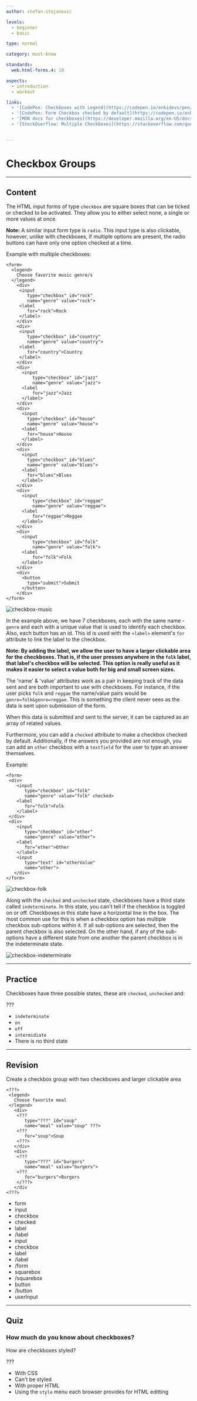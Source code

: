 ```yaml
---
author: stefan.stojanovic

levels:
  - beginner
  - basic

type: normal

category: must-know

standards:
  web.html-forms.4: 10

aspects:
  - introduction
  - workout

links:
  - '[CodePen: Checkboxes with Legend](https://codepen.io/enkidevs/pen/qyRaPO){code}'
  - '[CodePen: Form Checkbox checked by default](https://codepen.io/enkidevs/pen/BPpLYY){code}'
  - '[MDN docs for checkboxes](https://developer.mozilla.org/en-US/docs/Web/HTML/Element/input/checkbox){website}'
  - '[StockOverflow: Multiple Checkboxes](https://stackoverflow.com/questions/18745456/handle-multiple-checkboxes-with-a-single-serverside-variable){code}'
  

---
```

# Checkbox Groups
---
## Content

The HTML input forms of type `checkbox` are square boxes that can be ticked or checked to be activated. They allow you to either select none, a single or more values at once.

**Note:** A similar input form type is `radio`. This input type is also clickable, however, unlike with checkboxes, if multiple options are present, the radio buttons can have only one option checked at a time.

Example with multiple checkboxes:
```
<form>
  <legend>
    Choose favorite music genre/s
  </legend>
    <div>
     <input
        type="checkbox" id="rock"
        name="genre" value="rock">
     <label
        for="rock">Rock
     </label>
    </div>
    <div>
     <input
        type="checkbox" id="country"
        name="genre" value="country">
     <label
        for="country">Country
     </label>
    </div>
    <div>
      <input
          type="checkbox" id="jazz"
          name="genre" value="jazz">
      <label
          for="jazz">Jazz
      </label>
    </div>
    <div>
      <input
        type="checkbox" id="house"
        name="genre" value="house">
      <label
        for="house">House
      </label>
    </div>
    <div>
      <input
        type="checkbox" id="blues"
        name="genre" value="blues">
      <label
        for="blues">Blues
      </label>
    </div>
    <div>
      <input
          type="checkbox" id="reggae"
          name="genre" value="reggae">
      <label
          for="reggae">Reggae
      </label>
    </div>
    <div>
      <input
          type="checkbox" id="folk"
          name="genre" value="folk">
      <label
          for="folk">Folk
      </label>
    </div>
    <div>
      <button
        type="submit">Submit
      </button>
    </div>
</form>
```

![checkbox-music](%3Csvg%20xmlns%3D%22http%3A%2F%2Fwww.w3.org%2F2000%2Fsvg%22%20style%3D%22width%3A100%25%22%20viewBox%3D%220%200%20320%20209%22%3E%3Cg%20fill%3D%22none%22%20fill-rule%3D%22evenodd%22%3E%3Crect%20width%3D%22320%22%20height%3D%22209%22%20fill%3D%22%23FFF%22%20rx%3D%229%22%2F%3E%3Ctext%20fill%3D%22%23000%22%20font-family%3D%22ArialMT%2C%20Arial%22%20font-size%3D%2216%22%20transform%3D%22translate%2839%20150%29%22%3E%3Ctspan%20x%3D%220%22%20y%3D%2214%22%3EFolk%3C%2Ftspan%3E%3C%2Ftext%3E%3Ctext%20fill%3D%22%23000%22%20font-family%3D%22ArialMT%2C%20Arial%22%20font-size%3D%2216%22%20transform%3D%22translate%2839%20131%29%22%3E%3Ctspan%20x%3D%220%22%20y%3D%2214%22%3EReggae%3C%2Ftspan%3E%3C%2Ftext%3E%3Ctext%20fill%3D%22%23000%22%20font-family%3D%22ArialMT%2C%20Arial%22%20font-size%3D%2216%22%20transform%3D%22translate%2839%20112%29%22%3E%3Ctspan%20x%3D%220%22%20y%3D%2214%22%3EBlues%3C%2Ftspan%3E%3C%2Ftext%3E%3Ctext%20fill%3D%22%23000%22%20font-family%3D%22ArialMT%2C%20Arial%22%20font-size%3D%2216%22%20transform%3D%22translate%2839%2093%29%22%3E%3Ctspan%20x%3D%220%22%20y%3D%2214%22%3EHouse%3C%2Ftspan%3E%3C%2Ftext%3E%3Ctext%20fill%3D%22%23000%22%20font-family%3D%22ArialMT%2C%20Arial%22%20font-size%3D%2216%22%20transform%3D%22translate%2839%2074%29%22%3E%3Ctspan%20x%3D%220%22%20y%3D%2214%22%3EJazz%3C%2Ftspan%3E%3C%2Ftext%3E%3Ctext%20fill%3D%22%23000%22%20font-family%3D%22ArialMT%2C%20Arial%22%20font-size%3D%2216%22%20transform%3D%22translate%2839%2055%29%22%3E%3Ctspan%20x%3D%220%22%20y%3D%2214%22%3ECountry%3C%2Ftspan%3E%3C%2Ftext%3E%3Ctext%20fill%3D%22%23000%22%20font-family%3D%22ArialMT%2C%20Arial%22%20font-size%3D%2216%22%20transform%3D%22translate%2839%2036%29%22%3E%3Ctspan%20x%3D%220%22%20y%3D%2214%22%3ERock%3C%2Ftspan%3E%3C%2Ftext%3E%3Ctext%20fill%3D%22%23000%22%20font-family%3D%22ArialMT%2C%20Arial%22%20font-size%3D%2216%22%20transform%3D%22translate%2820%2018%29%22%3E%3Ctspan%20x%3D%220%22%20y%3D%2214%22%3EChoose%20favorite%20music%20genre%2Fs%3C%2Ftspan%3E%3C%2Ftext%3E%3Crect%20width%3D%2213%22%20height%3D%2213%22%20x%3D%2221%22%20y%3D%2239%22%20stroke%3D%22%23A5A5A5%22%20rx%3D%222%22%2F%3E%3Crect%20width%3D%2213%22%20height%3D%2213%22%20x%3D%2221%22%20y%3D%2258%22%20stroke%3D%22%23A5A5A5%22%20rx%3D%222%22%2F%3E%3Crect%20width%3D%2213%22%20height%3D%2213%22%20x%3D%2221%22%20y%3D%2277%22%20stroke%3D%22%23A5A5A5%22%20rx%3D%222%22%2F%3E%3Crect%20width%3D%2213%22%20height%3D%2213%22%20x%3D%2221%22%20y%3D%2296%22%20stroke%3D%22%23A5A5A5%22%20rx%3D%222%22%2F%3E%3Crect%20width%3D%2213%22%20height%3D%2213%22%20x%3D%2221%22%20y%3D%22115%22%20stroke%3D%22%23A5A5A5%22%20rx%3D%222%22%2F%3E%3Crect%20width%3D%2213%22%20height%3D%2213%22%20x%3D%2221%22%20y%3D%22134%22%20stroke%3D%22%23A5A5A5%22%20rx%3D%222%22%2F%3E%3Ctext%20fill%3D%22%23000%22%20font-family%3D%22ArialMT%2C%20Arial%22%20font-size%3D%2211.5%22%20transform%3D%22translate%2827%20173%29%22%3E%3Ctspan%20x%3D%220%22%20y%3D%2210%22%3ESubmit%20%3C%2Ftspan%3E%3C%2Ftext%3E%3Crect%20width%3D%2213%22%20height%3D%2213%22%20x%3D%2221%22%20y%3D%22153%22%20stroke%3D%22%23A5A5A5%22%20rx%3D%222%22%2F%3E%3Crect%20width%3D%2250%22%20height%3D%2217%22%20x%3D%2219%22%20y%3D%22171%22%20stroke%3D%22%23D9D9D9%22%20rx%3D%224%22%2F%3E%3C%2Fg%3E%3C%2Fsvg%3E)

<!--[View CodePen](https://codepen.io/enkidevs/pen/qyRaPO)-->

In the example above, we have 7 checkboxes, each with the same name - `genre` and each with a unique value that is used to identify each checkbox. Also, each button has an id. This id is used with the `<label>` element's `for` attribute to link the label to the checkbox.

**Note: By adding the label, we allow the user to have a larger clickable area for the checkboxes. That is, if the user presses anywhere in the `folk` label, that label's checkbox will be selected. This option is really useful as it makes it easier to select a value both for big and small screen sizes.**

The 'name' & 'value' attributes work as a pair in keeping track of the data sent and are both important to use with checkboxes. For instance, if the user picks `folk` and `reggae` the name/value pairs would be `genre=folk&genre=reggae`. This is something the client never sees as the data is sent upon submission of the form. 

When this data is submitted and sent to the server, it can be captured as an array of related values.

<!--Handling multiple checkboxes with a single server variable: '[Check out Here](https://stackoverflow.com/questions/18745456/handle-multiple-checkboxes-with-a-single-serverside-variable)'-->

Furthermore, you can add a `checked` attribute to make a checkbox checked by default. Additionally, if the answers you provided are not enough, you can add an `other` checkbox with a `textfield` for the user to type an answer themselves.

Example:
```
<form>
 <div>
    <input
       type="checkbox" id="folk"
       name="genre" value="folk" checked>
    <label
       for="folk">Folk
    </label>
 </div>
 <div>
    <input
       type="checkbox" id="other"
       name="genre" value="other">
    <label
       for="other">Other
    </label>
    <input
       type="text" id="otherValue"
       name="other">
   </div>
</form>
```

![checkbox-folk](%3Csvg%20xmlns%3D%22http%3A%2F%2Fwww.w3.org%2F2000%2Fsvg%22%20style%3D%22width%3A100%25%22%20viewBox%3D%220%200%20320%2076%22%3E%3Cg%20fill%3D%22none%22%20fill-rule%3D%22evenodd%22%3E%3Crect%20width%3D%22320%22%20height%3D%2276%22%20fill%3D%22%23FFF%22%20rx%3D%229%22%2F%3E%3Ctext%20fill%3D%22%23000%22%20font-family%3D%22ArialMT%2C%20Arial%22%20font-size%3D%2216%22%3E%3Ctspan%20x%3D%2238%22%20y%3D%2232%22%3EFolk%3C%2Ftspan%3E%3C%2Ftext%3E%3Cg%20fill-rule%3D%22nonzero%22%20transform%3D%22translate%2820%2020%29%22%3E%3Crect%20width%3D%2213%22%20height%3D%2213%22%20x%3D%22.5%22%20y%3D%22.5%22%20fill%3D%22%233B99FC%22%20stroke%3D%22%233795F8%22%20rx%3D%222%22%2F%3E%3Cpath%20fill%3D%22%23FFF%22%20d%3D%22M7%208h1v1H7zm1-2h1v1H8zM6%209h1v1H6zM5%209h1v1H5zM4%208h1v1H4zM3%207h1v1H3z%22%2F%3E%3Cpath%20fill%3D%22%23AFCDEC%22%20d%3D%22M3%208h1v1H3zm1%201h1v1H4zm0-2h1v1H4zm3-1h1v1H7zm1-1h1v1H8zm1-2h1v1H9zm1%200h1v1h-1zm0%201h1v1h-1zM6%208h1v1H6zM5%208h1v1H5z%22%2F%3E%3Cpath%20fill%3D%22%231977DA%22%20d%3D%22M4%2010h1v1H4zm1%201h1v1H5zm1%200h1v1H6zm1-1h1v1H7zm1-2h1v1H8zm1-1h1v1H9zm1-2h1v1h-1zM3%209h1v1H3z%22%2F%3E%3Cpath%20fill%3D%22%23AFCDEC%22%20d%3D%22M5%2010h1v1H5zm1%200h1v1H6z%22%2F%3E%3Cpath%20fill%3D%22%23FFF%22%20d%3D%22M7%207h1v1H7zm2-2h1v1H9zm0-1h1v1H9z%22%2F%3E%3C%2Fg%3E%3Ctext%20fill%3D%22%23000%22%20font-family%3D%22ArialMT%2C%20Arial%22%20font-size%3D%2216%22%3E%3Ctspan%20x%3D%2238%22%20y%3D%2252%22%3EOther%3C%2Ftspan%3E%3C%2Ftext%3E%3Crect%20width%3D%2214%22%20height%3D%2214%22%20x%3D%2220%22%20y%3D%2240%22%20stroke%3D%22%23A5A5A5%22%20rx%3D%222%22%2F%3E%3Cpath%20stroke%3D%22%23CCC%22%20d%3D%22M82%2037h118v18H82z%22%2F%3E%3C%2Fg%3E%3C%2Fsvg%3E)

<!--[View CodePen](https://codepen.io/enkidevs/pen/BPpLYY)0-->

Along with the `checked` and `unchecked` state, checkboxes have a third state called `indeterminate`. In this state, you can't tell if the checkbox is toggled on or off. Checkboxes in this state have a horizontal line in the box. The most common use for this is when a checkbox option has multiple checkbox sub-options within it. If all sub-options are selected, then the parent checkbox is also selected. On the other hand, if any of the sub-options have a different state from one another the parent checkbox is in the indeterminate state.

![checkbox-indeterminate](%3Csvg%20xmlns%3D%22http%3A%2F%2Fwww.w3.org%2F2000%2Fsvg%22%20style%3D%22width%3A100%25%22%20viewBox%3D%220%200%20320%20183%22%3E%3Cg%20fill%3D%22none%22%20fill-rule%3D%22evenodd%22%3E%3Crect%20width%3D%22320%22%20height%3D%22183%22%20fill%3D%22%23FFF%22%20rx%3D%229%22%2F%3E%3Ctext%20fill%3D%22%23000%22%20font-family%3D%22ArialMT%2C%20Arial%22%20font-size%3D%2216%22%3E%3Ctspan%20x%3D%2294%22%20y%3D%2291%22%3EBook%3C%2Ftspan%3E%3C%2Ftext%3E%3Ctext%20fill%3D%22%23000%22%20font-family%3D%22ArialMT%2C%20Arial%22%20font-size%3D%2216%22%3E%3Ctspan%20x%3D%2236%22%20y%3D%2231%22%3EComplete%20the%20recipe%3C%2Ftspan%3E%3C%2Ftext%3E%3Ctext%20fill%3D%22%23000%22%20font-family%3D%22ArialMT%2C%20Arial%22%20font-size%3D%2216%22%3E%3Ctspan%20x%3D%2256%22%20y%3D%2255%22%3EEnchantment%20table%3C%2Ftspan%3E%3C%2Ftext%3E%3Ccircle%20cx%3D%2260.5%22%20cy%3D%2285.5%22%20r%3D%222.5%22%20fill%3D%22%23000%22%2F%3E%3Ccircle%20cx%3D%2260.5%22%20cy%3D%22104.5%22%20r%3D%222.5%22%20fill%3D%22%23000%22%2F%3E%3Ccircle%20cx%3D%2260.5%22%20cy%3D%22123.5%22%20r%3D%222.5%22%20fill%3D%22%23000%22%2F%3E%3Crect%20width%3D%2213%22%20height%3D%2213%22%20x%3D%2276.5%22%20y%3D%2279.5%22%20fill%3D%22%233B99FC%22%20fill-rule%3D%22nonzero%22%20stroke%3D%22%233795F8%22%20rx%3D%222%22%2F%3E%3Crect%20width%3D%2213%22%20height%3D%2213%22%20x%3D%2236%22%20y%3D%2243%22%20fill%3D%22%233B99FC%22%20fill-rule%3D%22nonzero%22%20stroke%3D%22%233795F8%22%20rx%3D%222%22%2F%3E%3Cpath%20stroke%3D%22%23FFF%22%20stroke-linecap%3D%22square%22%20d%3D%22M39.5%2049.5h6m-6%201h6%22%2F%3E%3Cpath%20stroke%3D%22%231B78DC%22%20stroke-linecap%3D%22square%22%20d%3D%22M40.5%2051.5h4%22%2F%3E%3Cpath%20fill%3D%22%23FFF%22%20fill-rule%3D%22nonzero%22%20d%3D%22M83%2087h1v1h-1zm1-2h1v1h-1zm-2%203h1v1h-1zm-1%200h1v1h-1zm-1-1h1v1h-1zm-1-1h1v1h-1z%22%2F%3E%3Cpath%20fill%3D%22%23AFCDEC%22%20fill-rule%3D%22nonzero%22%20d%3D%22M79%2087h1v1h-1zm1%201h1v1h-1zm0-2h1v1h-1zm3-1h1v1h-1zm1-1h1v1h-1zm1-2h1v1h-1zm1%200h1v1h-1zm0%201h1v1h-1zm-4%204h1v1h-1zm-1%200h1v1h-1z%22%2F%3E%3Cpath%20fill%3D%22%231977DA%22%20fill-rule%3D%22nonzero%22%20d%3D%22M80%2089h1v1h-1zm1%201h1v1h-1zm1%200h1v1h-1zm1-1h1v1h-1zm1-2h1v1h-1zm1-1h1v1h-1zm1-2h1v1h-1zm-7%204h1v1h-1z%22%2F%3E%3Cpath%20fill%3D%22%23AFCDEC%22%20fill-rule%3D%22nonzero%22%20d%3D%22M81%2089h1v1h-1zm1%200h1v1h-1z%22%2F%3E%3Cpath%20fill%3D%22%23FFF%22%20fill-rule%3D%22nonzero%22%20d%3D%22M83%2086h1v1h-1zm2-2h1v1h-1zm0-1h1v1h-1z%22%2F%3E%3Ctext%20fill%3D%22%23000%22%20font-family%3D%22ArialMT%2C%20Arial%22%20font-size%3D%2216%22%3E%3Ctspan%20x%3D%2294%22%20y%3D%22111%22%3EDiamonds%3C%2Ftspan%3E%3C%2Ftext%3E%3Ctext%20fill%3D%22%23000%22%20font-family%3D%22ArialMT%2C%20Arial%22%20font-size%3D%2216%22%3E%3Ctspan%20x%3D%2294%22%20y%3D%22129%22%3EObsidian%3C%2Ftspan%3E%3C%2Ftext%3E%3Crect%20width%3D%2214%22%20height%3D%2214%22%20x%3D%2276%22%20y%3D%22117%22%20stroke%3D%22%23A5A5A5%22%20rx%3D%222%22%2F%3E%3Crect%20width%3D%2214%22%20height%3D%2214%22%20x%3D%2276%22%20y%3D%2299%22%20stroke%3D%22%23A5A5A5%22%20rx%3D%222%22%2F%3E%3Cpath%20stroke%3D%22%23979797%22%20stroke-linecap%3D%22square%22%20stroke-width%3D%222%22%20d%3D%22M33.5%2025.5h-13m0%200v135.05925m1-.05925H298m.5%200V26.3637m-116-.8637l116-.5%22%2F%3E%3C%2Fg%3E%3C%2Fsvg%3E)

<!--This `indeterminate` state is shown with CSS styling and CSS Tricks. More on this: '[Indeterminate state checkboxes](https://developer.mozilla.org/en-US/docs/Web/HTML/Element/input/checkbox)'-->


---
## Practice

Checkboxes have three possible states, these are `checked`, `unchecked` and:

???

* `indeterminate`
* `on`
* `off`
* `intermidiate`
* There is no third state

---
## Revision

Create a checkbox group with two checkboxes and larger clickable area

 ```
<???>
  <legend>
    Choose favorite meal
  </legend>
    <div>
     <???
        type="???" id="soup"
        name="meal" value="soup" ???>
     <???
        for="soup">Soup
     <???>
    </div>
    <div>
     <???
        type="???" id="burgers"
        name="meal" value="burgers">
     <???
        for="burgers">Burgers
     </???>
    </div
<???>
```

* form
* input
* checkbox
* checked
* label
* /label
* input
* checkbox
* label
* /label
* /form
* squarebox
* /squarebox
* button
* /button
* userInput

---
## Quiz

### How much do you know about checkboxes?

How are checkboxes styled?

???

* With CSS
* Can't be styled
* With proper HTML
* Using the `style` menu each browser provides for HTML editting
